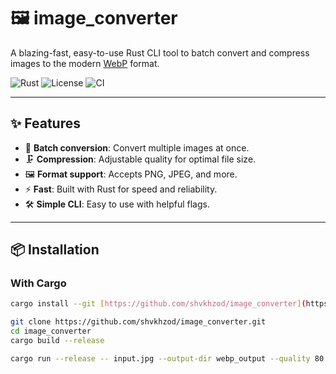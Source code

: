 # 🖼️ image_converter

A blazing-fast, easy-to-use Rust CLI tool to batch convert and compress images to the modern [WebP](https://developers.google.com/speed/webp) format.

![Rust](https://img.shields.io/badge/Rust-2021-orange?logo=rust)
![License](https://img.shields.io/badge/license-MIT-blue.svg)
![CI](https://img.shields.io/github/workflow/status/shvkhzod/image_converter/CI)

---

## ✨ Features

- 🚀 **Batch conversion**: Convert multiple images at once.
- 🗜️ **Compression**: Adjustable quality for optimal file size.
- 🖼️ **Format support**: Accepts PNG, JPEG, and more.
- ⚡ **Fast**: Built with Rust for speed and reliability.
- 🛠️ **Simple CLI**: Easy to use with helpful flags.

---

## 📦 Installation

### With Cargo

```sh
cargo install --git [https://github.com/shvkhzod/image_converter](https://github.com/shvkhzod/image_converter)

git clone https://github.com/shvkhzod/image_converter.git
cd image_converter
cargo build --release

cargo run --release -- input.jpg --output-dir webp_output --quality 80
